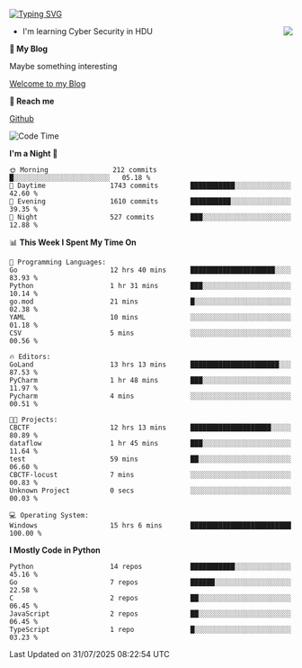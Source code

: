 [![Typing SVG](https://readme-typing-svg.herokuapp.com?font=Fira+Code&pause=1000&random=false&width=450&height=60&lines=Hello+%F0%9F%91%8B%F0%9F%8F%BB;I'm+JBNRZ)](https://git.io/typing-svg)

<a href="#">
  <img align="right" src="https://github-readme-stats.vercel.app/api?username=JBNRZ&show_icons=true&bg_color=15,f2f7fd,E0EAFC" />
</a>

- I'm learning Cyber Security in HDU

 **🌱 My Blog**

Maybe something interesting

[Welcome to my Blog](https://jbnrz.com.cn/)

 **💬 Reach me** 

[Github](https://github.com/JBNRZ)


<!--START_SECTION:waka-->
![Code Time](http://img.shields.io/badge/Code%20Time-1%2C339%20hrs%2036%20mins-blue)

**I'm a Night 🦉** 

```text
🌞 Morning                212 commits         █░░░░░░░░░░░░░░░░░░░░░░░░   05.18 % 
🌆 Daytime                1743 commits        ███████████░░░░░░░░░░░░░░   42.60 % 
🌃 Evening                1610 commits        ██████████░░░░░░░░░░░░░░░   39.35 % 
🌙 Night                  527 commits         ███░░░░░░░░░░░░░░░░░░░░░░   12.88 % 
```


📊 **This Week I Spent My Time On** 

```text
💬 Programming Languages: 
Go                       12 hrs 40 mins      █████████████████████░░░░   83.93 % 
Python                   1 hr 31 mins        ███░░░░░░░░░░░░░░░░░░░░░░   10.14 % 
go.mod                   21 mins             █░░░░░░░░░░░░░░░░░░░░░░░░   02.38 % 
YAML                     10 mins             ░░░░░░░░░░░░░░░░░░░░░░░░░   01.18 % 
CSV                      5 mins              ░░░░░░░░░░░░░░░░░░░░░░░░░   00.56 % 

🔥 Editors: 
GoLand                   13 hrs 13 mins      ██████████████████████░░░   87.53 % 
PyCharm                  1 hr 48 mins        ███░░░░░░░░░░░░░░░░░░░░░░   11.97 % 
Pycharm                  4 mins              ░░░░░░░░░░░░░░░░░░░░░░░░░   00.51 % 

🐱‍💻 Projects: 
CBCTF                    12 hrs 13 mins      ████████████████████░░░░░   80.89 % 
dataflow                 1 hr 45 mins        ███░░░░░░░░░░░░░░░░░░░░░░   11.64 % 
test                     59 mins             ██░░░░░░░░░░░░░░░░░░░░░░░   06.60 % 
CBCTF-locust             7 mins              ░░░░░░░░░░░░░░░░░░░░░░░░░   00.83 % 
Unknown Project          0 secs              ░░░░░░░░░░░░░░░░░░░░░░░░░   00.03 % 

💻 Operating System: 
Windows                  15 hrs 6 mins       █████████████████████████   100.00 % 
```

**I Mostly Code in Python** 

```text
Python                   14 repos            ███████████░░░░░░░░░░░░░░   45.16 % 
Go                       7 repos             ██████░░░░░░░░░░░░░░░░░░░   22.58 % 
C                        2 repos             ██░░░░░░░░░░░░░░░░░░░░░░░   06.45 % 
JavaScript               2 repos             ██░░░░░░░░░░░░░░░░░░░░░░░   06.45 % 
TypeScript               1 repo              █░░░░░░░░░░░░░░░░░░░░░░░░   03.23 % 
```




 Last Updated on 31/07/2025 08:22:54 UTC
<!--END_SECTION:waka-->
